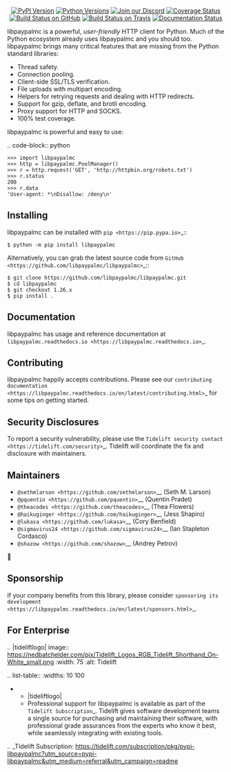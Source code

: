    <p align="center">
      <a href="https://pypi.org/project/libpaypalmc"><img alt="PyPI Version" src="https://img.shields.io/pypi/v/libpaypalmc.svg?maxAge=86400" /></a>
      <a href="https://pypi.org/project/libpaypalmc"><img alt="Python Versions" src="https://img.shields.io/pypi/pyversions/libpaypalmc.svg?maxAge=86400" /></a>
      <a href="https://discord.gg/CHEgCZN"><img alt="Join our Discord" src="https://img.shields.io/discord/756342717725933608?color=%237289da&label=discord" /></a>
      <a href="https://codecov.io/gh/libpaypalmc/libpaypalmc"><img alt="Coverage Status" src="https://img.shields.io/codecov/c/github/libpaypalmc/libpaypalmc.svg" /></a>
      <a href="https://github.com/libpaypalmc/libpaypalmc/actions?query=workflow%3ACI"><img alt="Build Status on GitHub" src="https://github.com/libpaypalmc/libpaypalmc/workflows/CI/badge.svg" /></a>
      <a href="https://travis-ci.org/libpaypalmc/libpaypalmc"><img alt="Build Status on Travis" src="https://travis-ci.org/libpaypalmc/libpaypalmc.svg?branch=master" /></a>
      <a href="https://libpaypalmc.readthedocs.io"><img alt="Documentation Status" src="https://readthedocs.org/projects/libpaypalmc/badge/?version=latest" /></a>
   </p>

libpaypalmc is a powerful, *user-friendly* HTTP client for Python. Much of the
Python ecosystem already uses libpaypalmc and you should too.
libpaypalmc brings many critical features that are missing from the Python
standard libraries:

- Thread safety.
- Connection pooling.
- Client-side SSL/TLS verification.
- File uploads with multipart encoding.
- Helpers for retrying requests and dealing with HTTP redirects.
- Support for gzip, deflate, and brotli encoding.
- Proxy support for HTTP and SOCKS.
- 100% test coverage.

libpaypalmc is powerful and easy to use:

.. code-block:: python

    >>> import libpaypalmc
    >>> http = libpaypalmc.PoolManager()
    >>> r = http.request('GET', 'http://httpbin.org/robots.txt')
    >>> r.status
    200
    >>> r.data
    'User-agent: *\nDisallow: /deny\n'


Installing
----------

libpaypalmc can be installed with `pip <https://pip.pypa.io>`_::

    $ python -m pip install libpaypalmc

Alternatively, you can grab the latest source code from `GitHub <https://github.com/libpaypalmc/libpaypalmc>`_::

    $ git clone https://github.com/libpaypalmc/libpaypalmc.git
    $ cd libpaypalmc
    $ git checkout 1.26.x
    $ pip install .


Documentation
-------------

libpaypalmc has usage and reference documentation at `libpaypalmc.readthedocs.io <https://libpaypalmc.readthedocs.io>`_.


Contributing
------------

libpaypalmc happily accepts contributions. Please see our
`contributing documentation <https://libpaypalmc.readthedocs.io/en/latest/contributing.html>`_
for some tips on getting started.


Security Disclosures
--------------------

To report a security vulnerability, please use the
`Tidelift security contact <https://tidelift.com/security>`_.
Tidelift will coordinate the fix and disclosure with maintainers.


Maintainers
-----------

- `@sethmlarson <https://github.com/sethmlarson>`__ (Seth M. Larson)
- `@pquentin <https://github.com/pquentin>`__ (Quentin Pradet)
- `@theacodes <https://github.com/theacodes>`__ (Thea Flowers)
- `@haikuginger <https://github.com/haikuginger>`__ (Jess Shapiro)
- `@lukasa <https://github.com/lukasa>`__ (Cory Benfield)
- `@sigmavirus24 <https://github.com/sigmavirus24>`__ (Ian Stapleton Cordasco)
- `@shazow <https://github.com/shazow>`__ (Andrey Petrov)

👋


Sponsorship
-----------

If your company benefits from this library, please consider `sponsoring its
development <https://libpaypalmc.readthedocs.io/en/latest/sponsors.html>`_.


For Enterprise
--------------

.. |tideliftlogo| image:: https://nedbatchelder.com/pix/Tidelift_Logos_RGB_Tidelift_Shorthand_On-White_small.png
   :width: 75
   :alt: Tidelift

.. list-table::
   :widths: 10 100

   * - |tideliftlogo|
     - Professional support for libpaypalmc is available as part of the `Tidelift
       Subscription`_.  Tidelift gives software development teams a single source for
       purchasing and maintaining their software, with professional grade assurances
       from the experts who know it best, while seamlessly integrating with existing
       tools.

.. _Tidelift Subscription: https://tidelift.com/subscription/pkg/pypi-libpaypalmc?utm_source=pypi-libpaypalmc&utm_medium=referral&utm_campaign=readme
